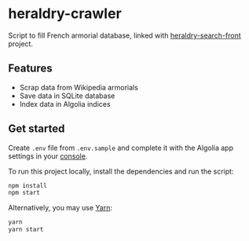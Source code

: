 # heraldry-crawler
Script to fill French armorial database, linked with [heraldry-search-front](https://github.com/bertrandda/heraldry-search-front) project.

## Features
- Scrap data from Wikipedia armorials
- Save data in SQLite database
- Index data in Algolia indices

## Get started
Create `.env` file from `.env.sample` and complete it with the Algolia app settings in your [console](https://www.algolia.com/users/sign_inhttps://www.algolia.com/users/sign_in).

To run this project locally, install the dependencies and run the script:

```sh
npm install
npm start
```

Alternatively, you may use [Yarn](https://http://yarnpkg.com/):

```sh
yarn
yarn start
```

